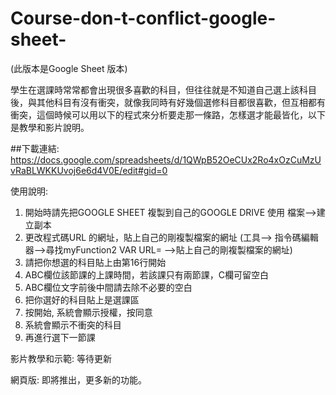 # Course-don-t-conflict-google-sheet-
(此版本是Google Sheet 版本)

學生在選課時常常都會出現很多喜歡的科目，但往往就是不知道自己選上該科目後，與其他科目有沒有衝突，就像我同時有好幾個選修科目都很喜歡，但互相都有衝突，這個時候可以用以下的程式來分析要走那一條路，怎樣選才能最皆化，以下是教學和影片說明。

##下載連結:
https://docs.google.com/spreadsheets/d/1QWpB52OeCUx2Ro4xOzCuMzUvRaBLWKKUvoj6e6d4V0E/edit#gid=0

使用說明:
1.	開始時請先把GOOGLE SHEET 複製到自己的GOOGLE DRIVE 使用
    檔案-->建立副本
2.	更改程式碼URL 的網址，貼上自己的剛複製檔案的網址
    (工具--> 指令碼編輯器-->尋找myFunction2 VAR  URL= -->貼上自己的剛複製檔案的網址)
3.	請把你想選的科目貼上由第16行開始
4.	ABC欄位該節課的上課時間，若該課只有兩節課，C欄可留空白
5.	ABC欄位文字前後中間請去除不必要的空白
6.	把你選好的科目貼上是選課區
7.	按開始, 系統會顯示授權，按同意
8.	系統會顯示不衝突的科目
9.	再進行選下一節課


影片教學和示範:
等待更新

網頁版: 
即將推出，更多新的功能。
